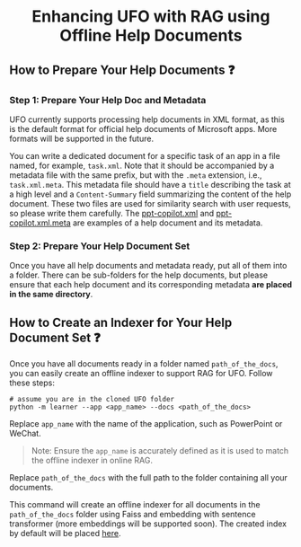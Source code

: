 <h1 align="center">
    Enhancing UFO with RAG using Offline Help Documents
</h1>

## How to Prepare Your Help Documents ❓

### Step 1: Prepare Your Help Doc and Metadata

UFO currently supports processing help documents in XML format, as this is the default format for official help documents of Microsoft apps. More formats will be supported in the future.

You can write a dedicated document for a specific task of an app in a file named, for example, `task.xml`. Note that it should be accompanied by a metadata file with the same prefix, but with the `.meta` extension, i.e., `task.xml.meta`. This metadata file should have a `title` describing the task at a high level and a `Content-Summary` field summarizing the content of the help document. These two files are used for similarity search with user requests, so please write them carefully. The [ppt-copilot.xml](./doc_example/ppt-copilot.xml) and [ppt-copilot.xml.meta](./doc_example/ppt-copilot.xml.meta) are examples of a help document and its metadata.

### Step 2: Prepare Your Help Document Set

Once you have all help documents and metadata ready, put all of them into a folder. There can be sub-folders for the help documents, but please ensure that each help document and its corresponding metadata **are placed in the same directory**.


## How to Create an Indexer for Your Help Document Set ❓


Once you have all documents ready in a folder named `path_of_the_docs`, you can easily create an offline indexer to support RAG for UFO. Follow these steps:

```console
# assume you are in the cloned UFO folder
python -m learner --app <app_name> --docs <path_of_the_docs>
```
Replace `app_name` with the name of the application, such as PowerPoint or WeChat.
> Note: Ensure the `app_name` is accurately defined as it is used to match the offline indexer in online RAG.

Replace `path_of_the_docs` with the full path to the folder containing all your documents.

This command will create an offline indexer for all documents in the `path_of_the_docs` folder using Faiss and embedding with sentence transformer (more embeddings will be supported soon). The created index by default will be placed [here](../vectordb/docs/).
